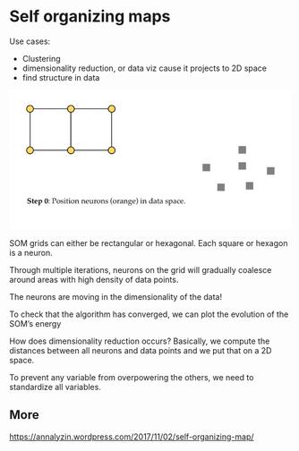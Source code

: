 # Self organizing maps

Use cases:

- Clustering
- dimensionality reduction, or data viz cause it projects to 2D space
- find structure in data

![](self-organising-maps.webp)

SOM grids can either be rectangular or hexagonal. Each square or hexagon is a neuron.

Through multiple iterations, neurons on the grid will gradually coalesce around areas with high density of data points.

The neurons are moving in the dimensionality of the data!

To check that the algorithm has converged, we can plot the evolution of the SOM’s energy

How does dimensionality reduction occurs? Basically, we compute the distances between all neurons and data points and we put that on a 2D space.

To prevent any variable from overpowering the others, we need to standardize all variables.

## More

<https://annalyzin.wordpress.com/2017/11/02/self-organizing-map/>
